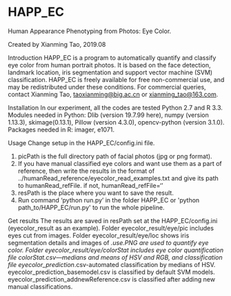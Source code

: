 # HAPP_EC
Human Appearance Phenotyping from Photos: Eye Color.

Created by Xianming Tao, 2019.08

Introduction
HAPP_EC is a program to automatically quantify and classify eye color from human portrait photos. It is based on the face detection, landmark location, iris segmentation and support vector machine (SVM) classification.
HAPP_EC is freely available for free non-commercial use, and may be redistributed under these conditions. For commercial queries, contact Xianming Tao, taoxianming@big.ac.cn or xianming_tao@163.com.

Installation
In our experiment, all the codes are tested Python 2.7 and R 3.3.
Modules needed in Python: Dlib (version 19.7.99 here), numpy (version 1.13.3), skimage(0.13.1), Pillow (version 4.3.0), opencv-python (version 3.1.0).
Packages needed in R: imager, e1071.

Usage
Change setup in the HAPP_EC/config.ini file.
1. picPath is the full directory path of facial photos (jpg or png format).
2. If you have manual classified eye colors and want use them as a part of reference, then write the results in the format of ../humanRead_reference/eyecolor_read_examples.txt and give its path to humanRead_refFile. if not, humanRead_refFile=‘’
3. resPath is the place where you want to save the result.
4. Run command ‘python run.py’ in the folder HAPP_EC or 'python path_to/HAPP_EC/run.py' to run the whole pipeline.

Get results
The results are saved in resPath set at the HAPP_EC/config.ini (eyecolor_result as an example).
Folder eyecolor_result/eye/pic includes eyes cut from images.
Folder eyecolor_result/eye/loc shows iris segmentation details and images of *.use.PNG are used to quantify eye color. 
Folder eyecolor_result/eye/colorStat includes eye color quantification file colorStat.csv—medians and means of HSV and RGB, and classification file eyecolor_prediction*.csv-automated classification by medians of HSV. eyecolor_prediction_basemodel.csv is classified by default SVM models. eyecolor_prediction_addnewReference.csv is classified after adding new manual classifications.

